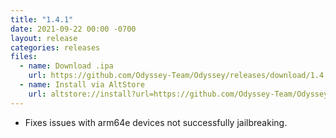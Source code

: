 ```yaml
---
title: "1.4.1"
date: 2021-09-22 00:00 -0700
layout: release
categories: releases
files:
  - name: Download .ipa
    url: https://github.com/Odyssey-Team/Odyssey/releases/download/1.4.1/Odyssey-1.4.1.ipa
  - name: Install via AltStore
    url: altstore://install?url=https://github.com/Odyssey-Team/Odyssey/releases/download/1.4.1/Odyssey-1.4.1.ipa
---
```


- Fixes issues with arm64e devices not successfully jailbreaking.
